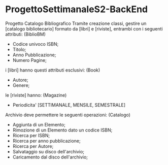 # ProgettoSettimanaleS2-BackEnd
Progetto Catalogo Bibliografico
Tramite creazione classi, gestire un [catalogo bibliotecario] formato da 
[libri] e [riviste], entrambi con i seguenti attributi:
(BiblioBM)
- Codice univoco ISBN;
- Titolo;
- Anno Pubblicazione;
- Numero Pagine;

 i [libri] hanno questi attributi esclusivi:
 (Book)
- Autore;
- Genere;

le [riviste] hanno:
(Magazine)
- Periodicita' [SETTIMANALE, MENSILE, SEMESTRALE]

Archivio deve permettere le seguenti operazioni: 
(Catalogo)
- Aggiunta di un Elemento;    
- Rimozione di un Elemento dato un codice ISBN;  
- Ricerca per ISBN;
- Ricerca per anno pubblicazione;
- Ricerca per Autore;
- Salvataggio su disco dell'archivio;
- Caricamento dal disco dell'archivio;


